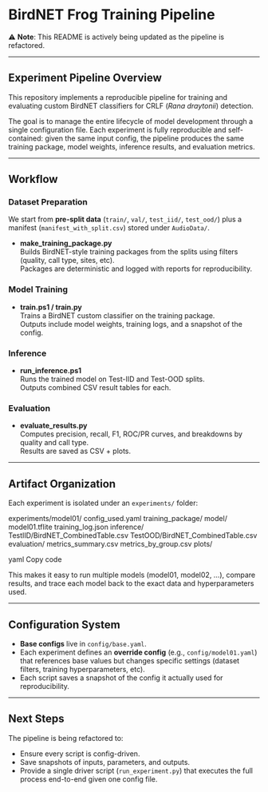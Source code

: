 # BirdNET Frog Training Pipeline

⚠️ **Note**: This README is actively being updated as the pipeline is refactored.

---

## Experiment Pipeline Overview

This repository implements a reproducible pipeline for training and evaluating custom BirdNET classifiers for CRLF (*Rana draytonii*) detection.

The goal is to manage the entire lifecycle of model development through a single configuration file. Each experiment is fully reproducible and self-contained: given the same input config, the pipeline produces the same training package, model weights, inference results, and evaluation metrics.

---

## Workflow

### Dataset Preparation
We start from **pre-split data** (`train/`, `val/`, `test_iid/`, `test_ood/`) plus a manifest (`manifest_with_split.csv`) stored under `AudioData/`.  

- **make_training_package.py**  
  Builds BirdNET-style training packages from the splits using filters (quality, call type, sites, etc).  
  Packages are deterministic and logged with reports for reproducibility.

### Model Training
- **train.ps1 / train.py**  
  Trains a BirdNET custom classifier on the training package.  
  Outputs include model weights, training logs, and a snapshot of the config.

### Inference
- **run_inference.ps1**  
  Runs the trained model on Test-IID and Test-OOD splits.  
  Outputs combined CSV result tables for each.

### Evaluation
- **evaluate_results.py**  
  Computes precision, recall, F1, ROC/PR curves, and breakdowns by quality and call type.  
  Results are saved as CSV + plots.

---

## Artifact Organization

Each experiment is isolated under an `experiments/` folder:

experiments/model01/
config_used.yaml
training_package/
model/
model01.tflite
training_log.json
inference/
TestIID/BirdNET_CombinedTable.csv
TestOOD/BirdNET_CombinedTable.csv
evaluation/
metrics_summary.csv
metrics_by_group.csv
plots/

yaml
Copy code

This makes it easy to run multiple models (model01, model02, …), compare results, and trace each model back to the exact data and hyperparameters used.

---

## Configuration System

- **Base configs** live in `config/base.yaml`.  
- Each experiment defines an **override config** (e.g., `config/model01.yaml`) that references base values but changes specific settings (dataset filters, training hyperparameters, etc).  
- Each script saves a snapshot of the config it actually used for reproducibility.

---

## Next Steps

The pipeline is being refactored to:
- Ensure every script is config-driven.
- Save snapshots of inputs, parameters, and outputs.
- Provide a single driver script (`run_experiment.py`) that executes the full process end-to-end given one config file.